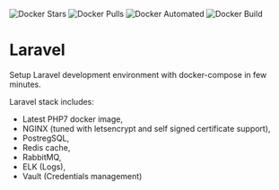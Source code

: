 ![Docker Stars](https://img.shields.io/docker/stars/trydirect/laravel.svg)
![Docker Pulls](https://img.shields.io/docker/pulls/trydirect/laravel.svg)
![Docker Automated](https://img.shields.io/docker/cloud/automated/trydirect/laravel.svg)
![Docker Build](https://img.shields.io/docker/cloud/build/trydirect/laravel.svg)

# Laravel 
Setup Laravel development environment with docker-compose in few minutes.

Laravel stack includes: 
- Latest PHP7 docker image, 
- NGINX (tuned with letsencrypt and self signed certificate support), 
- PostregSQL, 
- Redis cache, 
- RabbitMQ, 
- ELK (Logs), 
- Vault (Credentials management)

